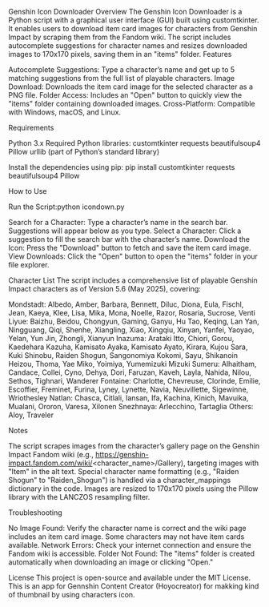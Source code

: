 Genshin Icon Downloader
Overview
The Genshin Icon Downloader is a Python script with a graphical user interface (GUI) built using customtkinter. It enables users to download item card images for characters from Genshin Impact by scraping them from the Fandom wiki. The script includes autocomplete suggestions for character names and resizes downloaded images to 170x170 pixels, saving them in an "items" folder.
Features

Autocomplete Suggestions: Type a character’s name and get up to 5 matching suggestions from the full list of playable characters.
Image Download: Downloads the item card image for the selected character as a PNG file.
Folder Access: Includes an "Open" button to quickly view the "items" folder containing downloaded images.
Cross-Platform: Compatible with Windows, macOS, and Linux.

Requirements

Python 3.x
Required Python libraries:
customtkinter
requests
beautifulsoup4
Pillow
urllib (part of Python’s standard library)



Install the dependencies using pip:
pip install customtkinter requests beautifulsoup4 Pillow

How to Use

Run the Script:python icondown.py


Search for a Character: Type a character’s name in the search bar. Suggestions will appear below as you type.
Select a Character: Click a suggestion to fill the search bar with the character’s name.
Download the Icon: Press the "Download" button to fetch and save the item card image.
View Downloads: Click the "Open" button to open the "items" folder in your file explorer.

Character List
The script includes a comprehensive list of playable Genshin Impact characters as of Version 5.6 (May 2025), covering:

Mondstadt: Albedo, Amber, Barbara, Bennett, Diluc, Diona, Eula, Fischl, Jean, Kaeya, Klee, Lisa, Mika, Mona, Noelle, Razor, Rosaria, Sucrose, Venti
Liyue: Baizhu, Beidou, Chongyun, Gaming, Ganyu, Hu Tao, Keqing, Lan Yan, Ningguang, Qiqi, Shenhe, Xiangling, Xiao, Xingqiu, Xinyan, Yanfei, Yaoyao, Yelan, Yun Jin, Zhongli, Xianyun
Inazuma: Arataki Itto, Chiori, Gorou, Kaedehara Kazuha, Kamisato Ayaka, Kamisato Ayato, Kirara, Kujou Sara, Kuki Shinobu, Raiden Shogun, Sangonomiya Kokomi, Sayu, Shikanoin Heizou, Thoma, Yae Miko, Yoimiya, Yumemizuki Mizuki
Sumeru: Alhaitham, Candace, Collei, Cyno, Dehya, Dori, Faruzan, Kaveh, Layla, Nahida, Nilou, Sethos, Tighnari, Wanderer
Fontaine: Charlotte, Chevreuse, Clorinde, Emilie, Escoffier, Freminet, Furina, Lyney, Lynette, Navia, Neuvillette, Sigewinne, Wriothesley
Natlan: Chasca, Citlali, Iansan, Ifa, Kachina, Kinich, Mavuika, Mualani, Ororon, Varesa, Xilonen
Snezhnaya: Arlecchino, Tartaglia
Others: Aloy, Traveler

Notes

The script scrapes images from the character’s gallery page on the Genshin Impact Fandom wiki (e.g., https://genshin-impact.fandom.com/wiki/<character_name>/Gallery), targeting images with "Item" in the alt text.
Special character name formatting (e.g., "Raiden Shogun" to "Raiden_Shogun") is handled via a character_mappings dictionary in the code.
Images are resized to 170x170 pixels using the Pillow library with the LANCZOS resampling filter.

Troubleshooting

No Image Found: Verify the character name is correct and the wiki page includes an item card image. Some characters may not have item cards available.
Network Errors: Check your internet connection and ensure the Fandom wiki is accessible.
Folder Not Found: The "items" folder is created automatically when downloading an image or clicking "Open."

License
This project is open-source and available under the MIT License.
This is an app for Gennshin Content Creator (Hoyocreator) for makking kind of thumbnail by using characters icon.
